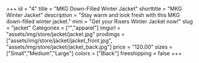 +++
id = "4"
title = "MKG Down-Filled Winter Jacket"
shorttitle = "MKG Winter Jacket"
description = "Stay warm and look fresh with this MKG down-filled winter jacket."
mini = "Get your Risers Winter Jacket now!"
slug = "jacket"
Categories = ["","apparel"]
imgurl = "assets/img/store/jacket/jacket.jpg"
prodimgs = ["assets/img/store/jacket/jacket_front.jpg", "assets/img/store/jacket/jacket_back.jpg"]
price = "120.00"
sizes = ["Small","Medium","Large"]
colors = ["Black"]
freeshipping = false
+++